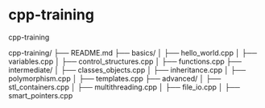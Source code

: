 # cpp-training
cpp-training

cpp-training/
├── README.md
├── basics/
│   ├── hello_world.cpp
│   ├── variables.cpp
│   ├── control_structures.cpp
│   ├── functions.cpp
├── intermediate/
│   ├── classes_objects.cpp
│   ├── inheritance.cpp
│   ├── polymorphism.cpp
│   ├── templates.cpp
├── advanced/
│   ├── stl_containers.cpp
│   ├── multithreading.cpp
│   ├── file_io.cpp
│   ├── smart_pointers.cpp
